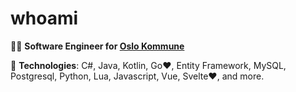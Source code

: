 # whoami
👨‍💻 **Software Engineer for [Oslo Kommune](https://oslo.kommune.no/)**

🔅 **Technologies**: C#, Java, Kotlin, Go❤️, Entity Framework, MySQL, Postgresql, Python, Lua, Javascript, Vue, Svelte❤️, and more.
